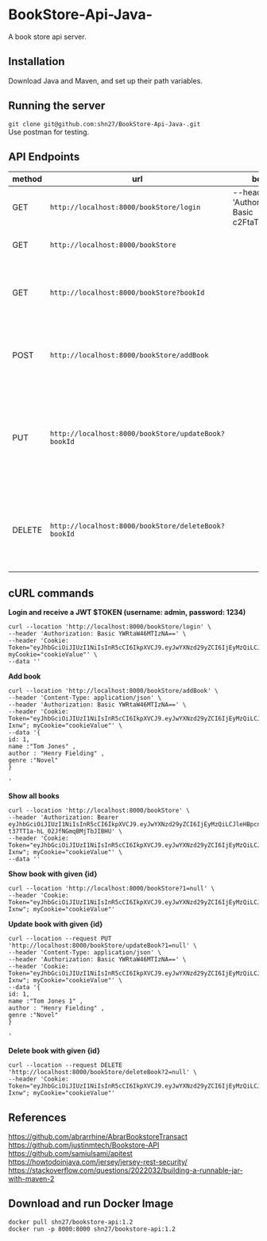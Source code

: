 # BookStore-Api-Java-
A book store api server.

**Installation**
-----------------------------------------------------------------
Download Java and Maven, and set up their path variables.

**Running the server**
-----------------------------------------------------------------
```git clone git@github.com:shn27/BookStore-Api-Java-.git``` </br>
Use postman for testing.


**API Endpoints**
-----------------------------------------------------------------
|method|url|body|action
|-----|----|---|---|
|GET| `http://localhost:8000/bookStore/login` | --header 'Authorization: Basic c2FtaToxMjM0' | returns a JWT token $TOKEN|
|GET| `http://localhost:8000/bookStore` |   | returns all the books.|
|GET| `http://localhost:8000/bookStore?bookId` |   | return a single book where Id = bookId.|
|POST| `http://localhost:8000/bookStore/addBook` |   | Add the book. Return the addded book.|
|PUT| `http://localhost:8000/bookStore/updateBook?bookId` |   | Update the book if bookId is present. Return the updated book.|
|DELETE| `http://localhost:8000/bookStore/deleteBook?bookId` |   | Delete the book if bookId is present. Return void.|

**cURL commands**
-----------------------------------------------------------------
**Login and receive a JWT $TOKEN (username: admin, password: 1234)**
```
curl --location 'http://localhost:8000/bookStore/login' \
--header 'Authorization: Basic YWRtaW46MTIzNA==' \
--header 'Cookie: Token="eyJhbGciOiJIUzI1NiIsInR5cCI6IkpXVCJ9.eyJwYXNzd29yZCI6IjEyMzQiLCJleHBpcnlfdGltZSI6MTcwMDA1MTcyMywidXNlcm5hbWUiOiJhZG1pbiJ9.GMfloFmkCpvi7zYoyzZkD0ycMQNrNEj7j6UQsBGL5O4"; myCookie="cookieValue"' \
--data ''
```
**Add book**
```
curl --location 'http://localhost:8000/bookStore/addBook' \
--header 'Content-Type: application/json' \
--header 'Authorization: Basic YWRtaW46MTIzNA==' \
--header 'Cookie: Token="eyJhbGciOiJIUzI1NiIsInR5cCI6IkpXVCJ9.eyJwYXNzd29yZCI6IjEyMzQiLCJleHBpcnlfdGltZSI6MTcwMDA1MjcyNiwidXNlcm5hbWUiOiJhZG1pbiJ9.SQMrL0VArHh6OBrK0ufeXKSG8WwrJmSqvV_7s4-Ixnw"; myCookie="cookieValue"' \
--data '{
id: 1,
name :"Tom Jones" ,
author : "Henry Fielding" ,
genre :"Novel"
}

'
```


**Show all books**

```
curl --location 'http://localhost:8000/bookStore' \
--header 'Authorization: Bearer eyJhbGciOiJIUzI1NiIsInR5cCI6IkpXVCJ9.eyJwYXNzd29yZCI6IjEyMzQiLCJleHBpcnlfdGltZSI6MTY5OTk3MzQxNywidXNlcm5hbWUiOiJhZG1pbiJ9.gaS2JWdnzKa3N-t37TT1a-hL_02JfNGmqBMjTbJIBHU' \
--header 'Cookie: Token="eyJhbGciOiJIUzI1NiIsInR5cCI6IkpXVCJ9.eyJwYXNzd29yZCI6IjEyMzQiLCJleHBpcnlfdGltZSI6MTcwMDA1MjcyNiwidXNlcm5hbWUiOiJhZG1pbiJ9.SQMrL0VArHh6OBrK0ufeXKSG8WwrJmSqvV_7s4-Ixnw"; myCookie="cookieValue"' \
--data ''
```

**Show book with given {id}**

```
curl --location 'http://localhost:8000/bookStore?1=null' \
--header 'Cookie: Token="eyJhbGciOiJIUzI1NiIsInR5cCI6IkpXVCJ9.eyJwYXNzd29yZCI6IjEyMzQiLCJleHBpcnlfdGltZSI6MTcwMDA1MjcyNiwidXNlcm5hbWUiOiJhZG1pbiJ9.SQMrL0VArHh6OBrK0ufeXKSG8WwrJmSqvV_7s4-Ixnw"; myCookie="cookieValue"'
```

**Update book with given {id}**
```
curl --location --request PUT 'http://localhost:8000/bookStore/updateBook?1=null' \
--header 'Content-Type: application/json' \
--header 'Authorization: Basic YWRtaW46MTIzNA==' \
--header 'Cookie: Token="eyJhbGciOiJIUzI1NiIsInR5cCI6IkpXVCJ9.eyJwYXNzd29yZCI6IjEyMzQiLCJleHBpcnlfdGltZSI6MTcwMDA1MjcyNiwidXNlcm5hbWUiOiJhZG1pbiJ9.SQMrL0VArHh6OBrK0ufeXKSG8WwrJmSqvV_7s4-Ixnw"; myCookie="cookieValue"' \
--data '{
id: 1,
name :"Tom Jones 1" ,
author : "Henry Fielding" ,
genre :"Novel"
}

'
```
**Delete book with given {id}**
```
curl --location --request DELETE 'http://localhost:8000/bookStore/deleteBook?2=null' \
--header 'Cookie: Token="eyJhbGciOiJIUzI1NiIsInR5cCI6IkpXVCJ9.eyJwYXNzd29yZCI6IjEyMzQiLCJleHBpcnlfdGltZSI6MTcwMDA1MjcyNiwidXNlcm5hbWUiOiJhZG1pbiJ9.SQMrL0VArHh6OBrK0ufeXKSG8WwrJmSqvV_7s4-Ixnw"; myCookie="cookieValue"'
```
**References**
-----------------------------------------------------------------
https://github.com/abrarrhine/AbrarBookstoreTransact </br>
https://github.com/justinmtech/Bookstore-API </br>
https://github.com/samiulsami/apitest </br>
https://howtodoinjava.com/jersey/jersey-rest-security/ </br>
https://stackoverflow.com/questions/2022032/building-a-runnable-jar-with-maven-2 </br>

**Download and run Docker Image**
-----------------------------------------------------------------
```docker pull shn27/bookstore-api:1.2``` </br>
```docker run -p 8000:8000 shn27/bookstore-api:1.2```</br>




